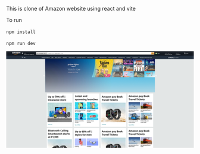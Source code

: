 This is clone of Amazon website using react and vite

To run

`npm install`

`npm run dev`


![Alt text](/ss.png?raw=true "Screenshot")

